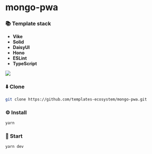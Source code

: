 # mongo-pwa

### 📚 Template stack
- **Vike**
- **Solid**
- **DaisyUI**
- **Hono**
- **ESLint**
- **TypeScript**

<a href="https://github.com/tandpfun/skill-icons">
  <img align="center" src="https://skills-icons.vercel.app/api/icons?i=vike,solid,daisyui,hono,eslint,ts" />
</a>

### ⬇️ Clone
```sh
git clone https://github.com/templates-ecosystem/mongo-pwa.git
```

### ⚙️ Install
```sh
yarn
```

### 🚀 Start
```sh
yarn dev
```
